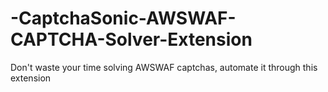 # -CaptchaSonic-AWSWAF-CAPTCHA-Solver-Extension
Don't waste your time solving AWSWAF captchas, automate it through this extension
